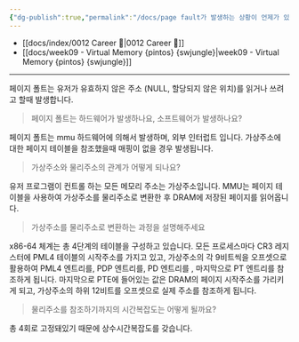 ```yaml
---
{"dg-publish":true,"permalink":"/docs/page fault가 발생하는 상황이 언제가 있나요, 가상주소와 물리주소의 관계/","title":"page fault가 발생하는 상황이 언제가 있나요, 가상주소와 물리주소의 관계"}
---
```


- [[docs/index/0012 Career 💼\|0012 Career 💼]]
- [[docs/week09 - Virtual Memory {pintos} {swjungle}\|week09 - Virtual Memory {pintos} {swjungle}]]
---
페이지 폴트는 유저가 유효하지 않은 주소 (NULL, 할당되지 않은 위치)를 읽거나 쓰려고 할때 발생합니다.

> 페이지 폴트는 하드웨어가 발생하나요, 소프트웨어가 발생하나요?

페이지 폴트는 mmu 하드웨어에 의해서 발생하며, 외부 인터럽트 입니다. 가상주소에 대한 페이지 테이블을 참조했을때 매핑이 없을 경우 발생됩니다. 

> 가상주소와 물리주소의 관계가 어떻게 되나요?

유저 프로그램이 컨트롤 하는 모든 메모리 주소는 가상주소입니다. MMU는 페이지 테이블을 사용하여 가상주소를 물리주소로 변환한 후 DRAM에 저장된 페이지를 읽어옵니다.

> 가상주소를 물리주소로 변환하는 과정을 설명해주세요

x86-64 체계는 총 4단계의 테이블을 구성하고 있습니다. 모든 프로세스마다 CR3 레지스터에 PML4 테이블의 시작주소를 가지고 있고, 가상주소의 각 9비트씩을 오프셋으로 활용하여 PML4 엔트리를, PDP 엔트리를, PD 엔트리를 , 마지막으로 PT 엔트리를 참조하게 됩니다. 마지막으로 PTE에 들어있는 값은 DRAM의 페이지 시작주소를 가리키게 되고, 가상주소의 하위 12비트를 오프셋으로 실제 주소를 참조하게 됩니다.

> 물리주소를 참조하기까지의 시간복잡도는 어떻게 될까요?

총 4회로 고정돼있기 때문에 상수시간복잡도를 갖습니다. 
